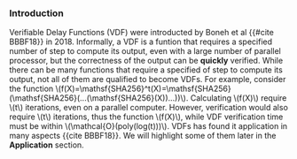 ### Introduction

Verifiable Delay Functions (VDF) were introducted by Boneh et al {{#cite BBBF18}} in 2018. Informally, a VDF is a funtion that requires a specified number of step to compute its output, even with a large number of parallel processor, but the correctness of the output can be **quickly** verified.
While there can be many functions that require a specified of step to compute its output, not all of them are qualified to become VDFs. For example, consider the function \\(f(X)=\mathsf{SHA256}^t(X)=\mathsf{SHA256}(\mathsf{SHA256}(...(\mathsf{SHA256}(X))...))\\). Calculating \\(f(X)\\) require \\(t\\) iterations, even on a parallel computer. However, verification would also require \\(t\\) iterations, thus the function \\(f(X)\\), while VDF verification time must be within \\(\mathcal{O}(poly(log(t)))\\).
VDFs has found it application in many aspects {{cite BBBF18}}. We will highlight some of them later in the **Application** section.
